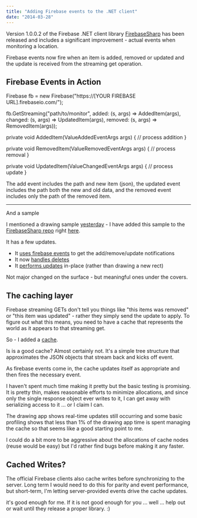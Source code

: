 ```yaml
---
title: "Adding Firebase events to the .NET client"
date: "2014-03-28"
---
```


Version 1.0.0.2 of the Firebase .NET client library [FirebaseSharp](https://www.nuget.org/packages/FirebaseSharp/) has been released and includes a significant improvement - actual events when monitoring a location.

Firebase events now fire when an item is added, removed or updated and the update is received from the streaming get operation.

## Firebase Events in Action

Firebase fb = new Firebase("https://\[YOUR FIREBASE URL\].firebaseio.com/");

fb.GetStreaming("path/to/monitor", 
    added: (s, args) => AddedItem(args),
    changed: (s, args) => UpdatedItem(args),
    removed: (s, args) => RemovedItem(args));

private void AddedItem(ValueAddedEventArgs args)
{
    // process addition
}

private void RemovedItem(ValueRemovedEventArgs args)
{
    // process removal
}

private void UpdatedItem(ValueChangedEventArgs args)
{
    // process update
}

The add event includes the path and new item (json), the updated event includes the path both the new and old data, and the removed event includes only the path of the removed item.

* * *

And a sample

I mentioned a drawing sample [yesterday](http://www.roberthorvick.com/2014/03/26/firebase-net-client-library/) \- I have added this sample to the [FirebaseSharp repo](https://github.com/bubbafat/FirebaseSharp/) right [here](https://github.com/bubbafat/FirebaseSharp/tree/master/samples/draw).

It has a few updates.

- It [uses firebase events](https://github.com/bubbafat/FirebaseSharp/blob/master/samples/draw/MainWindow.xaml.cs#L70) to get the add/remove/update notifications
- It now [handles deletes](https://github.com/bubbafat/FirebaseSharp/blob/master/samples/draw/MainWindow.xaml.cs#L98)
- It [performs updates](https://github.com/bubbafat/FirebaseSharp/blob/master/samples/draw/MainWindow.xaml.cs#L124) in-place (rather than drawing a new rect)

Not major changed on the surface - but meaningful ones under the covers.

## The caching layer

Firebase streaming GETs don't tell you things like "this items was removed" or "this item was updated" - rather they simply send the update to apply. To figure out what this means, you need to have a cache that represents the world as it appears to that streaming get.

So - I added a [cache](https://github.com/bubbafat/FirebaseSharp/blob/master/src/FirebaseSharp.Portable/FirebaseCache.cs).

Is is a good cache? Almost certainly not. It's a simple tree structure that approximates the JSON objects that stream back and kicks off event.

As firebase events come in, the cache updates itself as appropriate and then fires the necessary event.

I haven't spent much time making it pretty but the basic testing is promising. It is pretty thin, makes reasonable efforts to minimize allocations, and since only the single response object ever writes to it, I can get away with serializing access to it ... or I claim I can.

The drawing app shows real-time updates still occurring and some basic profiling shows that less than 1% of the drawing app time is spent managing the cache so that seems like a good starting point to me.

I could do a bit more to be aggressive about the allocations of cache nodes (reuse would be easy) but I'd rather find bugs before making it any faster.

## Cached Writes?

The official Firebase clients also cache writes before synchronizing to the server. Long term I would need to do this for parity and event performance, but short-term, I'm letting server-provided events drive the cache updates.

it's good enough for me. If it is not good enough for you ... well ... help out or wait until they release a proper library. :)
